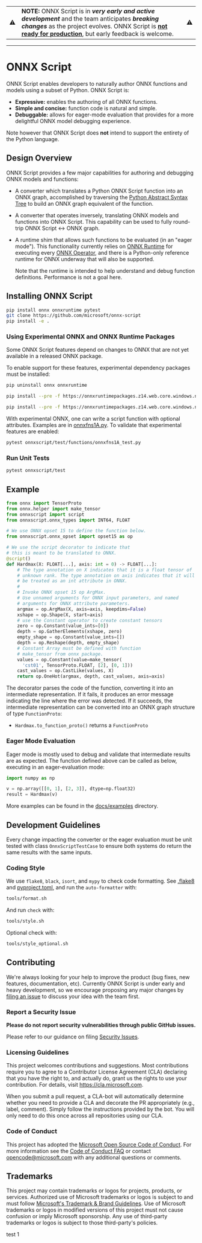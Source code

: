 <table>
<tr>
<td>⚠️</td>
<td>
<strong>NOTE:</strong> ONNX Script is in <strong><em>very early
and active development</em></strong> and the team anticipates
<strong><em>breaking changes</em></strong> as the project evolves.
ONNX Script is <strong><ins>not ready for production</ins></strong>,
but early feedback is welcome.
</td>
<td>⚠️</td>
</tr>
</table>

----

# ONNX Script

ONNX Script enables developers to naturally author ONNX functions and
models using a subset of Python. ONNX Script is:

* **Expressive:** enables the authoring of all ONNX functions.
* **Simple and concise:** function code is natural and simple.
* **Debuggable:** allows for eager-mode evaluation that provides for a
  more delightful ONNX model debugging experience.

Note however that ONNX Script does **not** intend to support the entirety
of the Python language.

## Design Overview

ONNX Script provides a few major capabilities for authoring and debugging
ONNX models and functions:

* A converter which translates a Python ONNX Script function into an
  ONNX graph, accomplished by traversing the [Python Abstract Syntax Tree][python-ast] to build an ONNX graph equivalent of the function.

* A converter that operates inversely, translating ONNX models and
  functions into ONNX Script. This capability can be used to fully round-trip
  ONNX Script ↔ ONNX graph.

* A runtime shim that allows such functions to be evaluated
  (in an "eager mode"). This functionality currently relies on
  [ONNX Runtime][onnx-runtime] for executing every [ONNX Operator][onnx-ops],
  and there is a Python-only reference runtime for ONNX underway that
  will also be supported.

  Note that the runtime is intended to help understand and debug function definitions. Performance is not a goal here.

## Installing ONNX Script

```bash
pip install onnx onnxruntime pytest
git clone https://github.com/microsoft/onnx-script
pip install -e .
```

### Using Experimental ONNX and ONNX Runtime Packages

Some ONNX Script features depend on changes to ONNX that are not yet
available in a released ONNX package.

To enable support for these features, experimental dependency packages
must be installed:

```bash
pip uninstall onnx onnxruntime

pip install --pre -f https://onnxruntimepackages.z14.web.core.windows.net/onnx-function-experiment.html onnx-function-experiment

pip install --pre -f https://onnxruntimepackages.z14.web.core.windows.net/onnxruntime-function-experiment.html ort-function-experiment-nightly
```

With experimental ONNX, one can write a script function with optional
attributes. Examples are in [onnxfns1A.py][onnxfns1A.py]. To validate
that experimental features are enabled:

```bash
pytest onnxscript/test/functions/onnxfns1A_test.py
```

### Run Unit Tests

```bash
pytest onnxscript/test
```

## Example

```python
from onnx import TensorProto
from onnx.helper import make_tensor
from onnxscript import script
from onnxscript.onnx_types import INT64, FLOAT

# We use ONNX opset 15 to define the function below.
from onnxscript.onnx_opset import opset15 as op

# We use the script decorator to indicate that
# this is meant to be translated to ONNX.
@script()
def Hardmax(X: FLOAT[...], axis: int = 0) -> FLOAT[...]:
    # The type annotation on X indicates that it is a float tensor of
    # unknown rank. The type annotation on axis indicates that it will
    # be treated as an int attribute in ONNX.
    #
    # Invoke ONNX opset 15 op ArgMax.
    # Use unnamed arguments for ONNX input parameters, and named
    # arguments for ONNX attribute parameters.
    argmax = op.ArgMax(X, axis=axis, keepdims=False)
    xshape = op.Shape(X, start=axis)
    # use the Constant operator to create constant tensors
    zero = op.Constant(value_ints=[0])
    depth = op.GatherElements(xshape, zero)
    empty_shape = op.Constant(value_ints=[])
    depth = op.Reshape(depth, empty_shape)
    # Constant Array must be defined with function
    # make_tensor from onnx package.
    values = op.Constant(value=make_tensor(
      'cst01', TensorProto.FLOAT, [2], [0, 1]))
    cast_values = op.CastLike(values, X)
    return op.OneHot(argmax, depth, cast_values, axis=axis)
```

The decorator parses the code of the function, converting it into an
intermediate representation. If it fails, it produces an error message
indicating the line where the error was detected. If it succeeds, the
intermediate representation can be converted into an ONNX graph
structure of type `FunctionProto`:

* `Hardmax.to_function_proto()` returns a `FunctionProto`

### Eager Mode Evaluation

Eager mode is mostly used to debug and validate that intermediate results
are as expected. The function defined above can be called as below,
executing in an eager-evaluation mode:

```python
import numpy as np

v = np.array([[0, 1], [2, 3]], dtype=np.float32)
result = Hardmax(v)
```

More examples can be found in the [docs/examples](docs/examples) directory.

## Development Guidelines

Every change impacting the converter or the eager evaluation must be
unit tested with class `OnnxScriptTestCase` to ensure both systems do
return the same results with the same inputs.

### Coding Style

We use `flake8`, `black`, `isort`, and `mypy` to check code formatting.
See [.flake8](.flake8) and [pyproject.toml](pyproject.toml), and run the
`auto-formatter` with:

```bash
tools/format.sh
```

And run `check` with:

```bash
tools/style.sh
```

Optional check with:

```bash
tools/style_optional.sh
```

## Contributing

We're always looking for your help to improve the product (bug fixes, new features, documentation, etc). Currently ONNX Script is under early and heavy development, so we encourage proposing any major changes by [filing an issue](https://github.com/microsoft/onnx-script/issues) to discuss your idea with the team first.

### Report a Security Issue

**Please do not report security vulnerabilities through public GitHub issues.**

Please refer to our guidance on filing [Security Issues](SECURITY.md).

### Licensing Guidelines

This project welcomes contributions and suggestions. Most contributions require you to
agree to a Contributor License Agreement (CLA) declaring that you have the right to,
and actually do, grant us the rights to use your contribution. For details, visit
https://cla.microsoft.com.

When you submit a pull request, a CLA-bot will automatically determine whether you need
to provide a CLA and decorate the PR appropriately (e.g., label, comment). Simply follow the
instructions provided by the bot. You will only need to do this once across all repositories using our CLA.

### Code of Conduct

This project has adopted the [Microsoft Open Source Code of Conduct](https://opensource.microsoft.com/codeofconduct/).
For more information see the [Code of Conduct FAQ](https://opensource.microsoft.com/codeofconduct/faq/)
or contact [opencode@microsoft.com](mailto:opencode@microsoft.com) with any additional questions or comments.

## Trademarks

This project may contain trademarks or logos for projects, products, or services. Authorized use of Microsoft
trademarks or logos is subject to and must follow
[Microsoft's Trademark & Brand Guidelines](https://www.microsoft.com/en-us/legal/intellectualproperty/trademarks/usage/general).
Use of Microsoft trademarks or logos in modified versions of this project must not cause confusion or imply Microsoft sponsorship.
Any use of third-party trademarks or logos is subject to those third-party's policies.

[python-ast]: https://docs.python.org/3/library/ast.html
[onnx-runtime]: https://onnxruntime.ai
[onnx-ops]: https://github.com/onnx/onnx/blob/main/docs/Operators.md
[onnxfns1A.py]: https://github.com/microsoft/onnx-script/blob/main/onnxscript/test/models/onnxfns1A.py

test 1